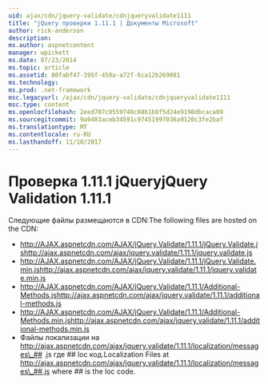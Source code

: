 ```yaml
---
uid: ajax/cdn/jquery-validate/cdnjqueryvalidate1111
title: "jQuery проверки 1.11.1 | Документы Microsoft"
author: rick-anderson
description: 
ms.author: aspnetcontent
manager: wpickett
ms.date: 07/23/2014
ms.topic: article
ms.assetid: 80fabf47-395f-458a-a72f-6ca12b269081
ms.technology: 
ms.prod: .net-framework
msc.legacyurl: /ajax/cdn/jquery-validate/cdnjqueryvalidate1111
msc.type: content
ms.openlocfilehash: 2eed707c0559748c88b1b8f5d24e9198dbcaca09
ms.sourcegitcommit: 9a9483aceb34591c97451997036a9120c3fe2baf
ms.translationtype: MT
ms.contentlocale: ru-RU
ms.lasthandoff: 11/10/2017
---
```

<a name="jquery-validation-1111"></a><span data-ttu-id="0d448-102">Проверка 1.11.1 jQuery</span><span class="sxs-lookup"><span data-stu-id="0d448-102">jQuery Validation 1.11.1</span></span>
====================
<span data-ttu-id="0d448-103">Следующие файлы размещаются в CDN:</span><span class="sxs-lookup"><span data-stu-id="0d448-103">The following files are hosted on the CDN:</span></span>

- <span data-ttu-id="0d448-104">http://AJAX.aspnetcdn.com/AJAX/jQuery.Validate/1.11.1/jQuery.Validate.js</span><span class="sxs-lookup"><span data-stu-id="0d448-104">http://ajax.aspnetcdn.com/ajax/jquery.validate/1.11.1/jquery.validate.js</span></span>
- <span data-ttu-id="0d448-105">http://AJAX.aspnetcdn.com/AJAX/jQuery.Validate/1.11.1/jQuery.Validate.min.js</span><span class="sxs-lookup"><span data-stu-id="0d448-105">http://ajax.aspnetcdn.com/ajax/jquery.validate/1.11.1/jquery.validate.min.js</span></span>
- <span data-ttu-id="0d448-106">http://AJAX.aspnetcdn.com/AJAX/jQuery.Validate/1.11.1/Additional-Methods.js</span><span class="sxs-lookup"><span data-stu-id="0d448-106">http://ajax.aspnetcdn.com/ajax/jquery.validate/1.11.1/additional-methods.js</span></span>
- <span data-ttu-id="0d448-107">http://AJAX.aspnetcdn.com/AJAX/jQuery.Validate/1.11.1/Additional-Methods.min.js</span><span class="sxs-lookup"><span data-stu-id="0d448-107">http://ajax.aspnetcdn.com/ajax/jquery.validate/1.11.1/additional-methods.min.js</span></span>
- <span data-ttu-id="0d448-108">Файлы локализации на http://ajax.aspnetcdn.com/ajax/jquery.validate/1.11.1/localization/messages\_## .js где ## loc код.</span><span class="sxs-lookup"><span data-stu-id="0d448-108">Localization Files at http://ajax.aspnetcdn.com/ajax/jquery.validate/1.11.1/localization/messages\_##.js where ## is the loc code.</span></span>

